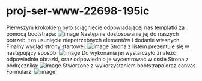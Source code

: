 # proj-ser-www-22698-195ic
Pierwszym krokokiem było sciągniecie odpowiadającej nas templatki za pomocą bootstrapa:
![image](https://user-images.githubusercontent.com/56955430/139597972-f593afbe-2a92-41ab-8313-61e55b41bc42.png)
Następnie dostosowanie jej do naszych potrzeb, tzn usunięcie niepotrzebnych elementów i dodanie własnych. Finalny wygląd strony startowej:
![image](https://user-images.githubusercontent.com/56955430/139598124-fd78e0f5-77a7-4141-b7b0-ef9eef851ace.png)
Strona z listem prezentuje się w następujący sposób:
![image](https://user-images.githubusercontent.com/56955430/139599642-a25a0350-7800-4021-9cb1-9a24a6c9cff2.png)
Do wykonania jej wystarczyło znaleźć odpowiednie obrazki, oraz odpowiednio je wycentrować w cssie
Strona z podręcznika:
![image](https://user-images.githubusercontent.com/56955430/139602513-505ef301-d373-4147-bf9a-740d51dc035c.png)
Stworzone z wykorzystaniem bootstrapa oraz canvas
Formularz:
![image](https://user-images.githubusercontent.com/56955430/139704231-6ac1668d-ec9c-4c10-9146-d203f7aed21e.png)
